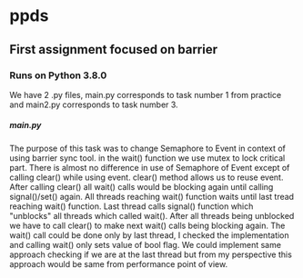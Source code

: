 # ppds
## First assignment focused on barrier
### Runs on Python 3.8.0

We have 2 .py files, main.py corresponds to task number 1 from practice 
and main2.py corresponds to task number 3.

##### main.py
The purpose of this task was to change Semaphore to Event in context of using barrier sync tool.
in the wait() function we use mutex to lock critical part. There is almost no difference in use of
Semaphore of Event except of calling clear() while using event. clear() method allows us to reuse
event. After calling clear() all wait() calls would be blocking again until calling signal()/set() again.
All threads reaching wait() function waits until last tread reaching wait() function. Last thread calls signal()
function which "unblocks" all threads which called wait(). After all threads being unblocked we have to call clear()
to make next wait() calls being blocking again. The wait() call could be done only by last thread, I checked the implementation
and calling wait() only sets value of bool flag. We could implement same approach checking if we are at the last thread but from my
perspective this approach would be same from performance point of view.